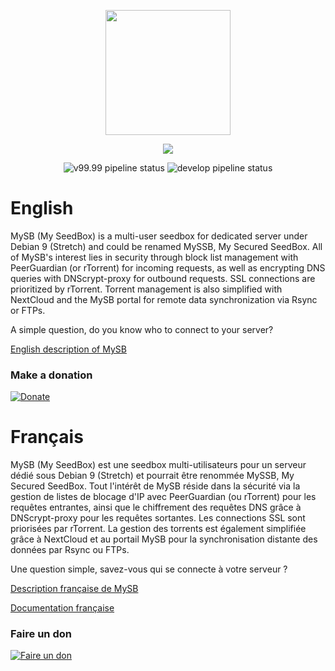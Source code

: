 <p align="center">
	<img src="web/public/themes/MySB/images/toulousain79_wiki.gif"
		height="200">
</p>
<p align="center">
	<a href="https://github.com/toulousain79/MySB/blob/v99.99/LICENCE.md">
		<img src="https://img.shields.io/github/license/mashape/apistatus.svg?style=flat-square" /></a>
</p>
<p align="center">
	<img alt="v99.99 pipeline status" src="https://img.shields.io/gitlab/pipeline/toulousain79/MySB/v99.99.svg?label=v99.99%20pipeline%20status&style=plastic" />
	<img alt="develop pipeline status" src=https://img.shields.io/gitlab/pipeline/toulousain79/MySB/develop.svg?label=develop%20pipeline%20status&style=plastic" />
</p>

# English

MySB (My SeedBox) is a multi-user seedbox for dedicated server under Debian 9 (Stretch) and could be renamed MySSB, My Secured SeedBox.
All of MySB's interest lies in security through block list management with PeerGuardian (or rTorrent) for incoming requests, as well as encrypting DNS queries with DNScrypt-proxy for outbound requests.
SSL connections are prioritized by rTorrent. Torrent management is also simplified with NextCloud and the MySB portal for remote data synchronization via Rsync or FTPs.

A simple question, do you know who to connect to your server?

[English description of MySB](https://github.com/toulousain79/MySB/wiki/README-EN)

### Make a donation

[![Donate](https://img.shields.io/badge/Donate-PayPal-green.svg?style=for-the-badge)](https://www.paypal.com/cgi-bin/webscr?cmd=_s-xclick&hosted_button_id=W23FUB5NNXLR4)

# Français

MySB (My SeedBox) est une seedbox multi-utilisateurs pour un serveur dédié sous Debian 9 (Stretch) et pourrait être renommée MySSB, My Secured SeedBox.
Tout l'intérêt de MySB réside dans la sécurité via la gestion de listes de blocage d'IP avec PeerGuardian (ou rTorrent) pour les requêtes entrantes, ainsi que le chiffrement des requêtes DNS grâce à DNScrypt-proxy pour les requêtes sortantes.
Les connections SSL sont priorisées par rTorrent. La gestion des torrents est également simplifiée grâce à NextCloud et au portail MySB pour la synchronisation distante des données par Rsync ou FTPs.

Une question simple, savez-vous qui se connecte à votre serveur ?

[Description française de MySB](https://github.com/toulousain79/MySB/wiki/README-FR)

[Documentation française](https://mysb.gitbook.io/doc/)

### Faire un don

[![Faire un don](https://img.shields.io/badge/Donate-PayPal-green.svg?style=for-the-badge)](https://www.paypal.com/cgi-bin/webscr?cmd=_s-xclick&hosted_button_id=26PKHX8PGHLWG)
